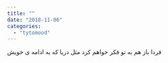 ```yaml
---
title: ""
date: "2018-11-06"
categories: 
  - "tytomood"
---
```


فردا باز هم به تو فکر خواهم کرد مثل دریا که به ادامه ی خویش

